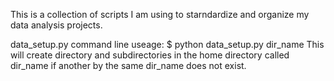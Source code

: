 This is a collection of scripts I am using to starndardize and organize
my data analysis projects. 

data_setup.py
command line useage:
$ python data_setup.py dir_name
This will create directory and subdirectories in the home directory called dir_name if another by the same dir_name does not exist. 


